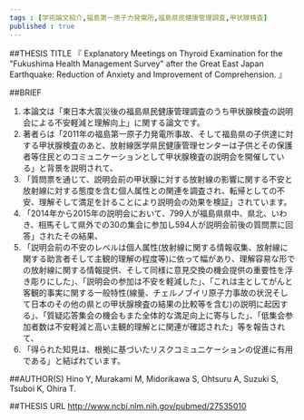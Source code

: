 ```yaml
--- 
tags : [学術論文紹介,福島第一原子力発電所,福島県民健康管理調査,甲状腺検査] 
published : true
---
```


##THESIS TITLE
『
Explanatory Meetings on Thyroid Examination for the "Fukushima Health Management Survey" after the Great East Japan Earthquake: Reduction of Anxiety and Improvement of Comprehension.
』
  
##BRIEF
1. 本論文は「東日本大震災後の福島県民健康管理調査のうち甲状腺検査の説明会による不安軽減と理解向上」に関する論文です。
1. 著者らは「2011年の福島第一原子力発電所事故、そして福島県の子供達に対する甲状腺検査のあと、放射線医学県民健康管理センターは子供とその保護者等住民とのコミュニケーションとして甲状腺検査の説明会を開催している」と背景を説明されて、
1. 「質問票を通じて、説明会前の甲状腺に対する放射線の影響に関する不安と放射線に対する態度を含む個人属性との関連を調査され、転帰としての不安、理解そして満足を計ることにより説明会の効果を検証」されています。
1. 「2014年から2015年の説明会において、799人が福島県県中、県北、いわき、相馬そして県外での30の集会に参加し594人が説明会前後の質問票に回答」されたその結果、
1. 「説明会前の不安のレベルは個人属性(放射線に関する情報収集、放射線に関する助言者そして主観的理解の程度等)に依って幅があり、理解容易な形での放射線に関する情報提供、そして同様に意見交換の機会提供の重要性を浮き彫りにした」、「説明会の参加は不安を軽減した」、「これは主としてがんと客観的事実に関する一般特性(線量、チェルノブイリ原子力事故の状況そして日本のその他の県との甲状腺検査の結果の比較等を含む)の説明に起因する」、「質疑応答集会の機会もまた全体的な満足向上に寄与した」、「低集会参加者数は不安軽減と高い主観的理解とに関連が確認された」等を報告されて、
1. 「得られた知見は、根拠に基づいたリスクコミュニケーションの促進に有用である」と結ばれています。






##AUTHOR(S)
Hino Y, Murakami M, Midorikawa S, Ohtsuru A, Suzuki S, Tsuboi K, Ohira T.
  
##THESIS URL
[
http://www.ncbi.nlm.nih.gov/pubmed/27535010
](
http://www.ncbi.nlm.nih.gov/pubmed/27535010
)